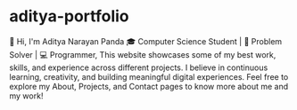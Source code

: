 # aditya-portfolio
👋 Hi, I'm Aditya Narayan Panda
🎓 Computer Science Student | 🧠 Problem Solver | 💻 Programmer,
This website showcases some of my best work, skills, and experience across different projects. I believe in continuous learning, creativity, and building meaningful digital experiences. Feel free to explore my About, Projects, and Contact pages to know more about me and my work!


